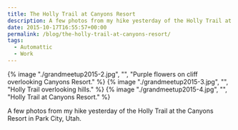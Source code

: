 ```yaml
---
title: The Holly Trail at Canyons Resort
description: A few photos from my hike yesterday of the Holly Trail at the Canyons Resort in Park City, Utah.
date: 2015-10-17T16:55:57+00:00
permalink: /blog/the-holly-trail-at-canyons-resort/
tags:
  - Automattic
  - Work
---
```


{% image "./grandmeetup2015-2.jpg", "", "Purple flowers on cliff overlooking Canyons Resort." %}
{% image "./grandmeetup2015-3.jpg", "", "Holly Trail overlooking hills." %}
{% image "./grandmeetup2015-4.jpg", "", "Holly Trail at Canyons Resort." %}

A few photos from my hike yesterday of the Holly Trail at the Canyons Resort in Park City, Utah.
